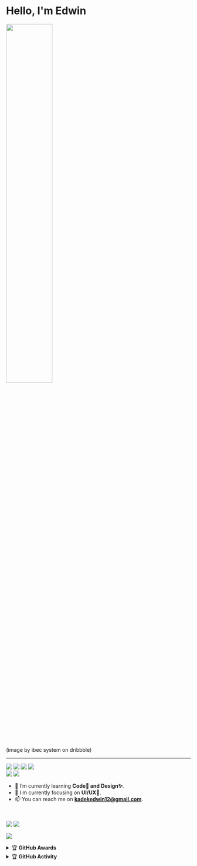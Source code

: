 <h1>Hello, I'm Edwin</h1>
<!-- <p align="center"> <img width=50%, src="https://d.top4top.io/p_2243614y91.png"/> </p> -->
<img width="50%", src="https://i.top4top.io/p_2348js3f01.gif"/>
<p>(image by ibec system on dribbble)</p>

<hr/>

<p>
  <a href="#"><img src="https://img.shields.io/badge/-C++-blue?style=flat-square&logo=cplusplus&logoColor=white"/></a>
  <a href="#"><img src="https://img.shields.io/badge/-JavaScript-yellow?style=flat-square&logo=javascript&logoColor=white"/></a>
  <a href="#"><img src="https://img.shields.io/badge/-Node js-green?style=flat-square&logo=Node.js&logoColor=white"/></a>
  <a href="#"><img src="https://img.shields.io/badge/-Git-red?style=flat-square&logo=git&logoColor=white"/></a>
  <br>
  <a href="https://github.com/kadekedwin"><img src="https://img.shields.io/github/followers/kadekedwin?style=social"/></a>
  <a href="https://youtube.com/@kadekedwin"><img src="https://img.shields.io/youtube/channel/subscribers/UC1JNrxsEa5lCyFqvqcj8xIw?style=social" /></a>
</p>
  
- 🌱 I’m currently learning **Code👾 and Design✨**.
- 👀 I m currently focusing on **UI/UX🌟**.
- 📫 You can reach me on **kadekedwin12@gmail.com**.

<br/>
  
<p>
  <a href="https://github.com/kadekedwin"><img src="https://github-readme-stats.vercel.app/api?username=kadekedwin&show_icons=true&theme=radical"></a>
  <a href="https://github.com/kadekedwin"><img src="https://github-readme-streak-stats.herokuapp.com/?user=kadekedwin&theme=radical"></a>
</p>
<p>
  <a href="https://github.com/kadekedwin"><img src="https://github-readme-stats.vercel.app/api/top-langs/?username=kadekedwin&theme=radical&layout=compact"></a>
</p> 

<details>
  <summary>&#127942 <b>GitHub Awards</b></summary>
  <br/>
  ![Github Trophy](https://github-profile-trophy.vercel.app/?username=kadekedwin&theme=onedark)
</details>

<details>
  <summary>&#127942 <b>GitHub Activity</b></summary>
  <br/>
  ![Metrics](https://metrics.lecoq.io/kadekedwin?template=classic&repositories.forks=true&languages=1&languages.colors=github&languages.threshold=0%25&config.timezone=Asia%2FBali)
</details>


<!-- 
<p><a href="#"><img src="https://raw.githubusercontent.com/devSouvik/devSouvik/master/gif3.gif"/></a></p>
<p align="left">
  <a href="https://github.com/kadekedwin"><img src="https://github-readme-stats.vercel.app/api?username=kadekedwin&bg_color=30,757575,000000&title_color=fff&text_color=fff&icon_color=fff&hide_border=true&show_icons=true" /></a>
</p>
<p>
  <a href="https://github.com/kadekedwin"><img src="https://github-readme-stats.vercel.app/api/top-langs?username=kadekedwin&bg_color=30,757575,000000&title_color=fff&text_color=fff&hide_border=true&show_icons=true&layout=compact" /></a>
</p> 
-->

<!--
**kadekedwin/kadekedwin** is a ✨ _special_ ✨ repository because its `README.md` (this file) appears on your GitHub profile.

Here are some ideas to get you started:

- 🔭 I’m currently working on ...
- 👯 I’m looking to collaborate on ...
- 🤔 I’m looking for help with ...
- 💬 Ask me about ...
- 😄 Pronouns: ...
- ⚡ Fun fact: ...
-->
